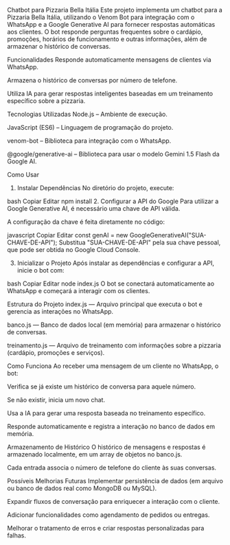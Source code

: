 Chatbot para Pizzaria Bella Itália
Este projeto implementa um chatbot para a Pizzaria Bella Itália, utilizando o Venom Bot para integração com o WhatsApp e a Google Generative AI para fornecer respostas automáticas aos clientes.
O bot responde perguntas frequentes sobre o cardápio, promoções, horários de funcionamento e outras informações, além de armazenar o histórico de conversas.

Funcionalidades
Responde automaticamente mensagens de clientes via WhatsApp.

Armazena o histórico de conversas por número de telefone.

Utiliza IA para gerar respostas inteligentes baseadas em um treinamento específico sobre a pizzaria.

Tecnologias Utilizadas
Node.js – Ambiente de execução.

JavaScript (ES6) – Linguagem de programação do projeto.

venom-bot – Biblioteca para integração com o WhatsApp.

@google/generative-ai – Biblioteca para usar o modelo Gemini 1.5 Flash da Google AI.

Como Usar

1. Instalar Dependências
   No diretório do projeto, execute:

bash
Copiar
Editar
npm install 2. Configurar a API do Google
Para utilizar a Google Generative AI, é necessário uma chave de API válida.

A configuração da chave é feita diretamente no código:

javascript
Copiar
Editar
const genAI = new GoogleGenerativeAI("SUA-CHAVE-DE-API");
Substitua "SUA-CHAVE-DE-API" pela sua chave pessoal, que pode ser obtida no Google Cloud Console.

3. Inicializar o Projeto
   Após instalar as dependências e configurar a API, inicie o bot com:

bash
Copiar
Editar
node index.js
O bot se conectará automaticamente ao WhatsApp e começará a interagir com os clientes.

Estrutura do Projeto
index.js — Arquivo principal que executa o bot e gerencia as interações no WhatsApp.

banco.js — Banco de dados local (em memória) para armazenar o histórico de conversas.

treinamento.js — Arquivo de treinamento com informações sobre a pizzaria (cardápio, promoções e serviços).

Como Funciona
Ao receber uma mensagem de um cliente no WhatsApp, o bot:

Verifica se já existe um histórico de conversa para aquele número.

Se não existir, inicia um novo chat.

Usa a IA para gerar uma resposta baseada no treinamento específico.

Responde automaticamente e registra a interação no banco de dados em memória.

Armazenamento de Histórico
O histórico de mensagens e respostas é armazenado localmente, em um array de objetos no banco.js.

Cada entrada associa o número de telefone do cliente às suas conversas.

Possíveis Melhorias Futuras
Implementar persistência de dados (em arquivo ou banco de dados real como MongoDB ou MySQL).

Expandir fluxos de conversação para enriquecer a interação com o cliente.

Adicionar funcionalidades como agendamento de pedidos ou entregas.

Melhorar o tratamento de erros e criar respostas personalizadas para falhas.

